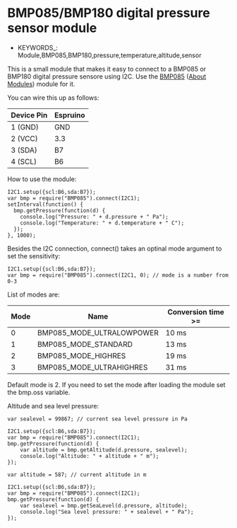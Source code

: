  <!--- Copyright (c) 2014 Lars Toft Jacobsen. See the file LICENSE for copying permission. -->
BMP085/BMP180 digital pressure sensor module
=====================

* KEYWORDS_: Module,BMP085,BMP180,pressure,temperature,altitude,sensor

This is a small module that makes it easy to connect to a BMP085 or BMP180 digital pressure sensore using I2C.
Use the [BMP085](/modules/BMP085.js) ([About Modules](/Modules)) module for it.

You can wire this up as follows:

| Device Pin | Espruino |
| ---------- | -------- |
| 1 (GND)    | GND      |
| 2 (VCC)    | 3.3      |
| 3 (SDA)    | B7       |
| 4 (SCL)    | B6       |

How to use the module:

```
I2C1.setup({scl:B6,sda:B7});
var bmp = require("BMP085").connect(I2C1);
setInterval(function() {
  bmp.getPressure(function(d) {
    console.log("Pressure: " + d.pressure + " Pa");
    console.log("Temperature: " + d.temperature + " C");
  });
}, 1000);
```

Besides the I2C connection, connect() takes an optinal mode argument to set the sensitivity:

```
I2C1.setup({scl:B6,sda:B7});
var bmp = require("BMP085").connect(I2C1, 0); // mode is a number from 0-3
```

List of modes are:

| Mode | Name                       | Conversion time >= |
| ---- | -------------------------- | ------------------ |
| 0    | BMP085_MODE_ULTRALOWPOWER  | 10 ms              |
| 1    | BMP085_MODE_STANDARD       | 13 ms              |
| 2    | BMP085_MODE_HIGHRES        | 19 ms              |
| 3    | BMP085_MODE_ULTRAHIGHRES   | 31 ms              |

Default mode is 2. If you need to set the mode after loading the module set the bmp.oss variable.

Altitude and sea level pressure:

```
var sealevel = 99867; // current sea level pressure in Pa

I2C1.setup({scl:B6,sda:B7});
var bmp = require("BMP085").connect(I2C1);
bmp.getPressure(function(d) {
    var altitude = bmp.getAltitude(d.pressure, sealevel);
    console.log("Altitude: " + altitude + " m");
});
```

```
var altitude = 587; // current altitude in m

I2C1.setup({scl:B6,sda:B7});
var bmp = require("BMP085").connect(I2C1);
bmp.getPressure(function(d) {
    var sealevel = bmp.getSeaLevel(d.pressure, altitude);
    console.log("Sea level pressure: " + sealevel + " Pa");
});
```